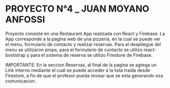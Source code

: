 # PROYECTO N°4 _ JUAN MOYANO ANFOSSI

Proyecto consiste en una Restaurant App realizada con React y Firebase.
La App corresponde a la pagina web de una pizzeria, en la cual se puede ver el menu, formulario de contacto y realizar reservas. Para el despliegue del menu se utilizaron props, para el formulario de contacto se utilizo react-bootstrap y para el sistema de reserva se utilizo Firestore de Firebase.

IMPORTANTE:
En la seccion Reservas, al final de la pagina se agrega un Link interno mediante el cual se puede acceder a la lista traida desde Firestore, a fin de que el profesor pueda revisar que se esta generando esa comunicacion.